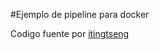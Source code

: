 #Ejemplo de pipeline para docker

Codigo fuente por [itingtseng](https://github.com/itingtseng/Participatory-Budgeting)
